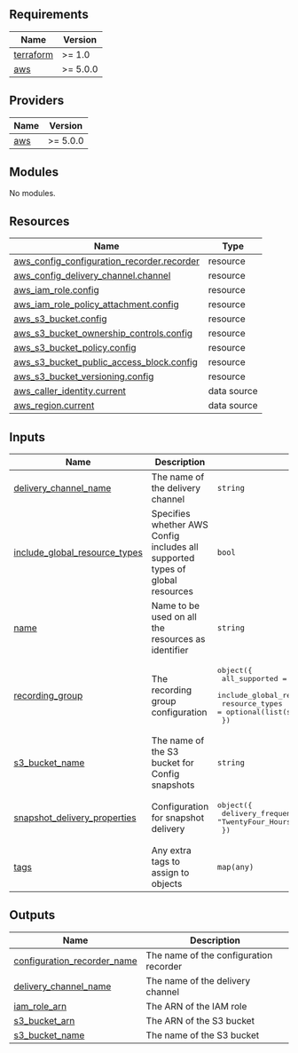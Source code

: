 <!-- BEGIN_TF_DOCS -->
## Requirements

| Name | Version |
|------|---------|
| <a name="requirement_terraform"></a> [terraform](#requirement\_terraform) | >= 1.0 |
| <a name="requirement_aws"></a> [aws](#requirement\_aws) | >= 5.0.0 |

## Providers

| Name | Version |
|------|---------|
| <a name="provider_aws"></a> [aws](#provider\_aws) | >= 5.0.0 |

## Modules

No modules.

## Resources

| Name | Type |
|------|------|
| [aws_config_configuration_recorder.recorder](https://registry.terraform.io/providers/hashicorp/aws/latest/docs/resources/config_configuration_recorder) | resource |
| [aws_config_delivery_channel.channel](https://registry.terraform.io/providers/hashicorp/aws/latest/docs/resources/config_delivery_channel) | resource |
| [aws_iam_role.config](https://registry.terraform.io/providers/hashicorp/aws/latest/docs/resources/iam_role) | resource |
| [aws_iam_role_policy_attachment.config](https://registry.terraform.io/providers/hashicorp/aws/latest/docs/resources/iam_role_policy_attachment) | resource |
| [aws_s3_bucket.config](https://registry.terraform.io/providers/hashicorp/aws/latest/docs/resources/s3_bucket) | resource |
| [aws_s3_bucket_ownership_controls.config](https://registry.terraform.io/providers/hashicorp/aws/latest/docs/resources/s3_bucket_ownership_controls) | resource |
| [aws_s3_bucket_policy.config](https://registry.terraform.io/providers/hashicorp/aws/latest/docs/resources/s3_bucket_policy) | resource |
| [aws_s3_bucket_public_access_block.config](https://registry.terraform.io/providers/hashicorp/aws/latest/docs/resources/s3_bucket_public_access_block) | resource |
| [aws_s3_bucket_versioning.config](https://registry.terraform.io/providers/hashicorp/aws/latest/docs/resources/s3_bucket_versioning) | resource |
| [aws_caller_identity.current](https://registry.terraform.io/providers/hashicorp/aws/latest/docs/data-sources/caller_identity) | data source |
| [aws_region.current](https://registry.terraform.io/providers/hashicorp/aws/latest/docs/data-sources/region) | data source |

## Inputs

| Name | Description | Type | Default | Required |
|------|-------------|------|---------|:--------:|
| <a name="input_delivery_channel_name"></a> [delivery\_channel\_name](#input\_delivery\_channel\_name) | The name of the delivery channel | `string` | `null` | no |
| <a name="input_include_global_resource_types"></a> [include\_global\_resource\_types](#input\_include\_global\_resource\_types) | Specifies whether AWS Config includes all supported types of global resources | `bool` | `true` | no |
| <a name="input_name"></a> [name](#input\_name) | Name to be used on all the resources as identifier | `string` | n/a | yes |
| <a name="input_recording_group"></a> [recording\_group](#input\_recording\_group) | The recording group configuration | <pre>object({<br>    all_supported                 = optional(bool, true)<br>    include_global_resource_types = optional(bool, true)<br>    resource_types                = optional(list(string), [])<br>  })</pre> | <pre>{<br>  "all_supported": true,<br>  "include_global_resource_types": true,<br>  "resource_types": []<br>}</pre> | no |
| <a name="input_s3_bucket_name"></a> [s3\_bucket\_name](#input\_s3\_bucket\_name) | The name of the S3 bucket for Config snapshots | `string` | n/a | yes |
| <a name="input_snapshot_delivery_properties"></a> [snapshot\_delivery\_properties](#input\_snapshot\_delivery\_properties) | Configuration for snapshot delivery | <pre>object({<br>    delivery_frequency = optional(string, "TwentyFour_Hours")<br>  })</pre> | <pre>{<br>  "delivery_frequency": "TwentyFour_Hours"<br>}</pre> | no |
| <a name="input_tags"></a> [tags](#input\_tags) | Any extra tags to assign to objects | `map(any)` | `{}` | no |

## Outputs

| Name | Description |
|------|-------------|
| <a name="output_configuration_recorder_name"></a> [configuration\_recorder\_name](#output\_configuration\_recorder\_name) | The name of the configuration recorder |
| <a name="output_delivery_channel_name"></a> [delivery\_channel\_name](#output\_delivery\_channel\_name) | The name of the delivery channel |
| <a name="output_iam_role_arn"></a> [iam\_role\_arn](#output\_iam\_role\_arn) | The ARN of the IAM role |
| <a name="output_s3_bucket_arn"></a> [s3\_bucket\_arn](#output\_s3\_bucket\_arn) | The ARN of the S3 bucket |
| <a name="output_s3_bucket_name"></a> [s3\_bucket\_name](#output\_s3\_bucket\_name) | The name of the S3 bucket |
<!-- END_TF_DOCS -->